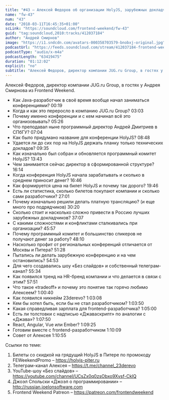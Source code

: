 ```yaml
---
title: "#43 – Алексей Федоров об организации HolyJS, зарубежных докладчиках и конференционном бизнесе"
name: "fw-43"
num: "43"
date: "2018-03-11T16:45:35+01:00"
scLink: "https://soundcloud.com/frontend-weekend/fw-43"
guid: "tag:soundcloud,2010:tracks/412037184"
author: "Андрей Смирнов"
image: "https://i1.sndcdn.com/avatars-000358703579-bnobxj-original.jpg"
podcastUrl: "https://feeds.soundcloud.com/stream/412037184-frontend-weekend-fw-43.m4a"
podcastType: "audio/x-m4a"
podcastLength: "63419475"
duration: "01:12:02"
explicit: "no"
subtitle: "Алексей Федоров, директор компании JUG.ru Group, в гостях у Андрея Смирнова из Frontend Weekend.  "
---
```

Алексей Федоров, директор компании JUG.ru Group, в гостях у Андрея Смирнова из Frontend Weekend.  

- Как Java-разработчик в своё время вообще начал заниматься конференциями? <timecode>00:19</timecode>
- Когда и как это переросло в компанию JUG.ru Group? <timecode>03:03</timecode>
- Почему именно конференции и с кем начинал всё это организовывать? <timecode>05:26</timecode>
- Что преподавал ныне программный директор Андрей Дмитриев в СПбГУ? <timecode>07:04</timecode>
- Как было придумано название для конференции HolyJS? <timecode>08:48</timecode>
- Удается ли до сих пор на HolyJS держать планку только технических докладов? <timecode>09:35</timecode>
- Как изначально был собран и обновляется программный комитет HolyJS? <timecode>13:43</timecode>
- Чем занимается сейчас директор в сформированной структуре? <timecode>16:14</timecode>
- Когда конференция HolyJS начала зарабатывать и сколько в среднем приносит денег? <timecode>16:46</timecode>
- Как формируется цена на билет HolyJS и почему так дорого? <timecode>19:46</timecode>
- Есть ли статистика, сколько билетов покупают компании и сколько сами разработчики? <timecode>27:01</timecode>
- Почему изначально решили делать платную трансляцию? (и еще много про подрядчиков) <timecode>30:20</timecode>
- Сколько стоит и насколько сложно привести в Россию лучших зарубежных докладчиков? <timecode>37:07</timecode>
- С какими сложностями и конфликтами сталкивались при организации? <timecode>45:57</timecode> 
- Почему программный комитет и большинство спикеров не получают денег за работу? <timecode>48:10</timecode>
- Насколько профит от региональных конференций отличается от Москвы и Питера? <timecode>51:28</timecode>
- Пытались ли делать зарубежную конференцию и на чем остановились? <timecode>54:53</timecode>
- Для чего создавались шоу «Без слайдов» и собственный телеграм-канал? <timecode>55:34</timecode>
- Как появился тренд на HR-бренд компании и что делается в связи с этим? <timecode>57:51</timecode>
- Что такое «tradeoff» и почему это понятие так горячо любимо Алексеем? <timecode>1:00:40</timecode>
- Как появился никнейм 23derevo? <timecode>1:03:08</timecode>
- Кем бы хотел быть, если бы не стал разработчиком? <timecode>1:03:50</timecode>
- Какая справедливая зарплата для frontend-разработчика? <timecode>1:05:00</timecode>
- Есть ли толстовки с надписью «Джаваскрипт» по аналогии с «Джава»? <timecode>1:07:50</timecode>
- React, Angular, Vue или Ember? <timecode>1:09:25</timecode>
- Готовим вместе с frontend-разработчиком <timecode>1:10:09</timecode>
- Совет от Алексея <timecode>1:10:55</timecode>

Ссылки по теме:
1) Билеты со скидкой на грядущий HolyJS в Питере по промокоду FEWeekendPromo – https://holyjs-piter.ru
2) Телеграм-канал Алексея – https://t.me/channel_23derevo
3) YouTube-шоу «Без слайдов» – https://youtube.com/channel/UCsZx0q0zsObxo9Xvsf-CklQ
4) Джоэл Спольски «Джоэл о программировании» – http://russian.joelonsoftware.com
5) Frontend Weekend Patreon – https://patreon.com/frontendweekend